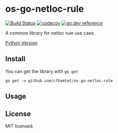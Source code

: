 # os-go-netloc-rule

[![Build Status](https://www.travis-ci.org/cfhamlet/os-go-netloc-rule.svg?branch=master)](https://www.travis-ci.org/cfhamlet/os-go-netloc-rule)
[![codecov](https://codecov.io/gh/cfhamlet/os-go-netloc-rule/branch/master/graph/badge.svg)](https://codecov.io/gh/cfhamlet/os-go-netloc-rule)
[![go.dev reference](https://img.shields.io/badge/go.dev-reference-007d9c?logo=go&logoColor=white&style=flat-square)](https://pkg.go.dev/github.com/cfhamlet/os-go-netloc-rule?tab=overview)

A common library for netloc rule use case.

[Python Version](https://github.com/cfhamlet/os-netloc-rule)

## Install

You can get the library with ``go get``

```
go get -u github.com/cfhamlet/os-go-netloc-rule
```

## Usage


## License
  MIT licensed.
